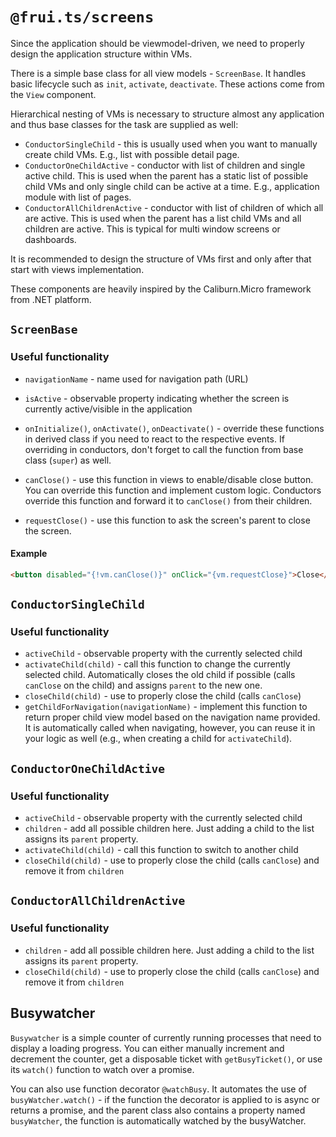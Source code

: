 # `@frui.ts/screens`

Since the application should be viewmodel-driven, we need to properly design the application structure within VMs.

There is a simple base class for all view models - `ScreenBase`. It handles basic lifecycle such as `init`, `activate`, `deactivate`. These actions come from the `View` component.

Hierarchical nesting of VMs is necessary to structure almost any application and thus base classes for the task are supplied as well:

- `ConductorSingleChild` - this is usually used when you want to manually create child VMs. E.g., list with possible detail page.
- `ConductorOneChildActive` - conductor with list of children and single active child. This is used when the parent has a static list of possible child VMs and only single child can be active at a time. E.g., application module with list of pages.
- `ConductorAllChildrenActive` - conductor with list of children of which all are active. This is used when the parent has a list child VMs and all children are active. This is typical for multi window screens or dashboards.

It is recommended to design the structure of VMs first and only after that start with views implementation.

These components are heavily inspired by the Caliburn.Micro framework from .NET platform.

## `ScreenBase`

### Useful functionality

- `navigationName` - name used for navigation path (URL)

- `isActive` - observable property indicating whether the screen is currently active/visible in the application
- `onInitialize()`, `onActivate()`, `onDeactivate()` - override these functions in derived class if you need to react to the respective events. If overriding in conductors, don't forget to call the function from base class (`super`) as well.

- `canClose()` - use this function in views to enable/disable close button. You can override this function and implement custom logic. Conductors override this function and forward it to `canClose()` from their children.
- `requestClose()` - use this function to ask the screen's parent to close the screen.

#### Example

```html
<button disabled="{!vm.canClose()}" onClick="{vm.requestClose}">Close</button>
```

## `ConductorSingleChild`

### Useful functionality

- `activeChild` - observable property with the currently selected child
- `activateChild(child)` - call this function to change the currently selected child. Automatically closes the old child if possible (calls `canClose` on the child) and assigns `parent` to the new one.
- `closeChild(child)` - use to properly close the child (calls `canClose`)
- `getChildForNavigation(navigationName)` - implement this function to return proper child view model based on the navigation name provided. It is automatically called when navigating, however, you can reuse it in your logic as well (e.g., when creating a child for `activateChild`).

## `ConductorOneChildActive`

### Useful functionality

- `activeChild` - observable property with the currently selected child
- `children` - add all possible children here. Just adding a child to the list assigns its `parent` property.
- `activateChild(child)` - call this function to switch to another child
- `closeChild(child)` - use to properly close the child (calls `canClose`) and remove it from `children`

## `ConductorAllChildrenActive`

### Useful functionality

- `children` - add all possible children here. Just adding a child to the list assigns its `parent` property.
- `closeChild(child)` - use to properly close the child (calls `canClose`) and remove it from `children`

## Busywatcher

`Busywatcher` is a simple counter of currently running processes that need to display a loading progress. You can either manually increment and decrement the counter, get a disposable ticket with `getBusyTicket()`, or use its `watch()` function to watch over a promise.

You can also use function decorator `@watchBusy`. It automates the use of `busyWatcher.watch()` - if the function the decorator is applied to is async or returns a promise, and the parent class also contains a property named `busyWatcher`, the function is automatically watched by the busyWatcher.
